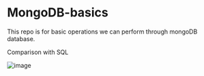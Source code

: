# MongoDB-basics
This repo is for basic operations we can perform through mongoDB database.

Comparison with SQL

![image](https://github.com/SanchitBatra-DevelopAnything/MongoDB-basics/assets/61592754/9aa3b6e3-e736-49d4-b00b-3421dda34183)

